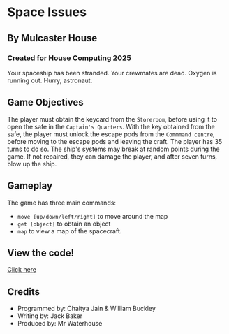 # Space Issues
## By Mulcaster House
### Created for House Computing 2025

Your spaceship has been stranded. Your crewmates are dead. Oxygen is running out.
Hurry, astronaut.

## Game Objectives
The player must obtain the keycard from the `Storeroom`, before using it to open the safe in the `Captain's Quarters`. 
With the key obtained from the safe, the player must unlock the escape pods from the `Commmand centre`, before moving to the escape pods and leaving the craft.
The player has 35 turns to do so.
The ship's systems may break at random points during the game. If not repaired, they can damage the player, and after seven turns, blow up the ship.

## Gameplay
The game has three main commands:
* `move [up/down/left/right]` to move around the map
* `get [object]` to obtain an object
* `map` to view a map of the spacecraft.

## View the code!
[Click here](https://github.com/AHumanIBelieve/house_computing_25/blob/main/HouseComputing25/House%20Computing/Program.cs)

## Credits
* Programmed by: Chaitya Jain & William Buckley
* Writing by: Jack Baker
* Produced by: Mr Waterhouse
